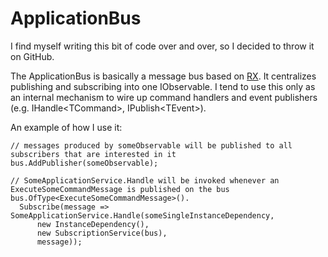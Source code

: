 ApplicationBus
==============

I find myself writing this bit of code over and over, so I decided to throw it on GitHub.

The ApplicationBus is basically a message bus based on [RX](http://msdn.microsoft.com/nl-be/data/gg577609.aspx "Reactive Extensions on MSDN"). It centralizes publishing and subscribing into one IObservable<object>. I tend to use this only as an internal mechanism to wire up command handlers and event publishers (e.g. IHandle\<TCommand\>, IPublish\<TEvent\>).

An example of how I use it:


    // messages produced by someObservable will be published to all subscribers that are interested in it
    bus.AddPublisher(someObservable);
    
    // SomeApplicationService.Handle will be invoked whenever an ExecuteSomeCommandMessage is published on the bus
    bus.OfType<ExecuteSomeCommandMessage>().
      Subscribe(message => SomeApplicationService.Handle(someSingleInstanceDependency,
          new InstanceDependency(),
          new SubscriptionService(bus),
          message));
